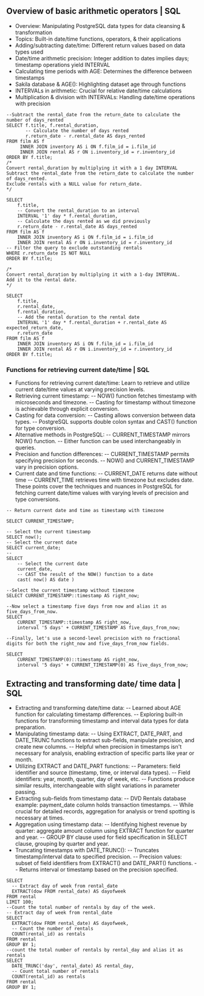 ## Overview of basic arithmetic operators | SQL

- Overview: Manipulating PostgreSQL data types for data cleansing & transformation
- Topics: Built-in date/time functions, operators, & their applications
- Adding/subtracting date/time: Different return values based on data types used
- Date/time arithmetic precision: Integer addition to dates implies days; timestamp operations yield INTERVAL
- Calculating time periods with AGE: Determines the difference between timestamps
- Sakila database & AGE(): Highlighting dataset age through functions
- INTERVALs in arithmetic: Crucial for relative date/time calculations
- Multiplication & division with INTERVALs: Handling date/time operations with precision
```
--Subtract the rental_date from the return_date to calculate the number of days_rented
SELECT f.title, f.rental_duration,
       -- Calculate the number of days rented
       r.return_date - r.rental_date AS days_rented
FROM film AS f
     INNER JOIN inventory AS i ON f.film_id = i.film_id
     INNER JOIN rental AS r ON i.inventory_id = r.inventory_id
ORDER BY f.title;
/*
Convert rental_duration by multiplying it with a 1 day INTERVAL
Subtract the rental_date from the return_date to calculate the number of days_rented.
Exclude rentals with a NULL value for return_date.
*/

SELECT
    f.title,
 	-- Convert the rental_duration to an interval
    INTERVAL '1' day * f.rental_duration,
 	-- Calculate the days rented as we did previously
    r.return_date - r.rental_date AS days_rented
FROM film AS f
    INNER JOIN inventory AS i ON f.film_id = i.film_id
    INNER JOIN rental AS r ON i.inventory_id = r.inventory_id
-- Filter the query to exclude outstanding rentals
WHERE r.return_date IS NOT NULL
ORDER BY f.title;

/*
Convert rental_duration by multiplying it with a 1-day INTERVAL.
Add it to the rental date.
*/

SELECT
    f.title,
	r.rental_date,
    f.rental_duration,
    -- Add the rental duration to the rental date
    INTERVAL '1' day * f.rental_duration + r.rental_date AS expected_return_date,
    r.return_date
FROM film AS f
    INNER JOIN inventory AS i ON f.film_id = i.film_id
    INNER JOIN rental AS r ON i.inventory_id = r.inventory_id
ORDER BY f.title;
```
### Functions for retrieving current date/time | SQL
- Functions for retrieving current date/time: Learn to retrieve and utilize current date/time values at varying precision levels.
- Retrieving current timestamp:
	-- NOW() function fetches timestamp with microseconds and timezone.
 	-- Casting for timestamp without timezone is achievable through explicit conversion.
- Casting for data conversion:
	-- Casting allows conversion between data types.
  	-- PostgreSQL supports double colon syntax and CAST() function for type conversion.
- Alternative methods in PostgreSQL:
	-- CURRENT_TIMESTAMP mirrors NOW() function.
  	-- Either function can be used interchangeably in queries.
- Precision and function differences:
	-- CURRENT_TIMESTAMP permits specifying precision for seconds.
  	-- NOW() and CURRENT_TIMESTAMP vary in precision options.
- Current date and time functions:
	-- CURRENT_DATE returns date without time
  	-- CURRENT_TIME retrieves time with timezone but excludes date.
  These points cover the techniques and nuances in PostgreSQL for fetching current date/time values with varying levels of precision and type conversions.

```
-- Return current date and time as timestamp with timezone

SELECT CURRENT_TIMESTAMP;

-- Select the current timestamp
SELECT now();
-- Select the current date
SELECT current_date;
--
SELECT 
	-- Select the current date
	current_date,
    -- CAST the result of the NOW() function to a date
    cast( now() AS date )

--Select the current timestamp without timezone
SELECT CURRENT_TIMESTAMP::timestamp AS right_now;

--Now select a timestamp five days from now and alias it as five_days_from_now.
SELECT
	CURRENT_TIMESTAMP::timestamp AS right_now,
    interval '5 days' + CURRENT_TIMESTAMP AS five_days_from_now;

--Finally, let's use a second-level precision with no fractional digits for both the right_now and five_days_from_now fields.

SELECT
	CURRENT_TIMESTAMP(0)::timestamp AS right_now,
    interval '5 days' + CURRENT_TIMESTAMP(0) AS five_days_from_now;

```

## Extracting and transforming date/ time data | SQL
- Extracting and transforming date/time data:
	-- Learned about AGE function for calculating timestamp differences.
  	-- Exploring built-in functions for transforming timestamp and interval data types for data preparation.
- Manipulating timestamp data:
	-- Using EXTRACT, DATE_PART, and DATE_TRUNC functions to extract sub-fields, manipulate precision, and create new columns.
  	-- Helpful when precision in timestamps isn't necessary for analysis, enabling extraction of specific parts like year or month.
- Utilizing EXTRACT and DATE_PART functions:
	-- Parameters: field identifier and source (timestamp, time, or interval data types).
  	-- Field identifiers: year, month, quarter, day of week, etc.
  	-- Functions produce similar results, interchangeable with slight variations in parameter passing.
- Extracting sub-fields from timestamp data:
	-- DVD Rentals database example: payment_date column holds transaction timestamps.
  	-- While crucial for detailed records, aggregation for analysis or trend spotting is necessary at times.
- Aggregation using timestamp data:
	--  Identifying highest revenue by quarter: aggregate amount column using EXTRACT function for quarter and year.
	--  GROUP BY clause used for field specification in SELECT clause, grouping by quarter and year.
- Truncating timestamps with DATE_TRUNC():
	-- Truncates timestamp/interval data to specified precision.
  	-- Precision values: subset of field identifiers from EXTRACT() and DATE_PART() functions.
  	-- Returns interval or timestamp based on the precision specified.
```
SELECT 
  -- Extract day of week from rental_date
  EXTRACT(dow FROM rental_date) AS dayofweek 
FROM rental 
LIMIT 100;
--Count the total number of rentals by day of the week.
-- Extract day of week from rental_date
SELECT 
  EXTRACT(dow FROM rental_date) AS dayofweek, 
  -- Count the number of rentals
  COUNT(rental_id) as rentals 
FROM rental 
GROUP BY 1;
--count the total number of rentals by rental_day and alias it as rentals
SELECT 
  DATE_TRUNC('day', rental_date) AS rental_day,
  -- Count total number of rentals 
  COUNT(rental_id) as rentals 
FROM rental
GROUP BY 1;

```
